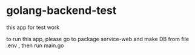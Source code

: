 # golang-backend-test


this app for test work

to run this app, please go to package service-web and make DB from file .env , then run main.go 
